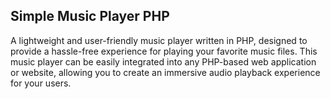 ## Simple Music Player PHP

A lightweight and user-friendly music player written in PHP, designed to provide a hassle-free experience for playing your favorite music files. This music player can be easily integrated into any PHP-based web application or website, allowing you to create an immersive audio playback experience for your users.

 
